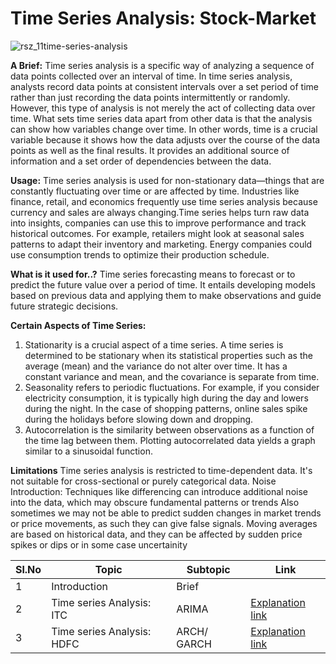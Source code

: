 # Time Series Analysis: Stock-Market
![rsz_11time-series-analysis](https://github.com/V-Vibee/MY-Projects-2.0/assets/91024678/ce2a25e7-245f-4c79-a743-dc217fa54843)


**A Brief:** 
Time series analysis is a specific way of analyzing a sequence of data points collected over an interval of time. In time series analysis, analysts record data points at consistent intervals over a set period of time rather than just recording the data points intermittently or randomly. However, this type of analysis is not merely the act of collecting data over time. 
What sets time series data apart from other data is that the analysis can show how variables change over time. In other words, time is a crucial variable because it shows how the data adjusts over the course of the data points as well as the final results. It provides an additional source of information and a set order of dependencies between the data.


**Usage:**
Time series analysis is used for non-stationary data—things that are constantly fluctuating over time or are affected by time. Industries like finance, retail, and economics frequently use time series analysis because currency and sales are always changing.Time series helps turn raw data into insights, companies can use this to improve performance and track historical outcomes. For example, retailers might look at seasonal sales patterns to adapt their inventory and marketing. Energy companies could use consumption trends to optimize their production schedule.



**What is it used for..?**
Time series forecasting means to forecast or to predict the future value over a period of time. It entails developing models based on previous data and applying them to make observations and guide future strategic decisions.



**Certain Aspects of Time Series:**
1. Stationarity is a crucial aspect of a time series. A time series is determined to be stationary when its statistical properties such as the average (mean) and the variance do not alter over time. It has a constant variance and mean, and the covariance is separate from time.
2. Seasonality refers to periodic fluctuations. For example, if you consider electricity consumption, it is typically high during the day and lowers during the night. In the case of shopping patterns, online sales spike during the holidays before slowing down and dropping.
3. Autocorrelation is the similarity between observations as a function of the time lag between them. Plotting autocorrelated data yields a graph similar to a sinusoidal function.


**Limitations**
Time series analysis is restricted to time-dependent data. It's not suitable for cross-sectional or purely categorical data. Noise Introduction: Techniques like differencing can introduce additional noise into the data, which may obscure fundamental patterns or trends
Also sometimes we may not be able to predict sudden changes in market trends or price movements, as such they can give false signals. Moving averages are based on historical data, and they can be affected by sudden price spikes or dips or in some case uncertainity





| Sl.No| Topic| Subtopic| Link|
|-|-|-|-|
|1| Introduction | Brief |[ ](-)
|2| Time series Analysis: ITC | ARIMA |[ Explanation link](https://github.com/V-Vibee/My-Projects-2.0/blob/main/1.0%20ARIMA/Stock_Price_Prediction_Project_Time_Series.ipynb)
|3| Time series Analysis: HDFC | ARCH/ GARCH |[ Explanation link](https://github.com/V-Vibee/My-Projects-2.0/blob/main/1.1%20ARCH_GARCH/Garch_Model__Time_Seriespynb.ipynb)
